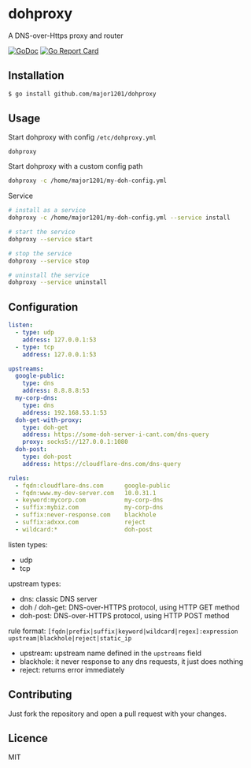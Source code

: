 # dohproxy

A DNS-over-Https proxy and router

[![GoDoc](https://godoc.org/github.com/major1201/dohproxy?status.svg)](https://godoc.org/github.com/major1201/dohproxy)
[![Go Report Card](https://goreportcard.com/badge/github.com/major1201/dohproxy)](https://goreportcard.com/report/github.com/major1201/dohproxy)

## Installation

```bash
$ go install github.com/major1201/dohproxy
```

## Usage

Start dohproxy with config `/etc/dohproxy.yml`

```
dohproxy
```

Start dohproxy with a custom config path

```bash
dohproxy -c /home/major1201/my-doh-config.yml
```

Service

```bash
# install as a service
dohproxy -c /home/major1201/my-doh-config.yml --service install

# start the service
dohproxy --service start

# stop the service
dohproxy --service stop

# uninstall the service
dohproxy --service uninstall
```

## Configuration

```yml
listen:
  - type: udp
    address: 127.0.0.1:53
  - type: tcp
    address: 127.0.0.1:53

upstreams:
  google-public:
    type: dns
    address: 8.8.8.8:53
  my-corp-dns:
    type: dns
    address: 192.168.53.1:53
  doh-get-with-proxy:
    type: doh-get
    address: https://some-doh-server-i-cant.com/dns-query
    proxy: socks5://127.0.0.1:1080
  doh-post:
    type: doh-post
    address: https://cloudflare-dns.com/dns-query

rules:
  - fqdn:cloudflare-dns.com      google-public
  - fqdn:www.my-dev-server.com   10.0.31.1
  - keyword:mycorp.com           my-corp-dns
  - suffix:mybiz.com             my-corp-dns
  - suffix:never-response.com    blackhole
  - suffix:adxxx.com             reject
  - wildcard:*                   doh-post
```

listen types:

- udp
- tcp

upstream types:

- dns: classic DNS server
- doh / doh-get: DNS-over-HTTPS protocol, using HTTP GET method
- doh-post: DNS-over-HTTPS protocol, using HTTP POST method

rule format: `[fqdn|prefix|suffix|keyword|wildcard|regex]:expression upstream|blackhole|reject|static_ip`

- upstream: upstream name defined in the `upstreams` field
- blackhole: it never response to any dns requests, it just does nothing
- reject: returns error immediately

## Contributing

Just fork the repository and open a pull request with your changes.

## Licence

MIT
